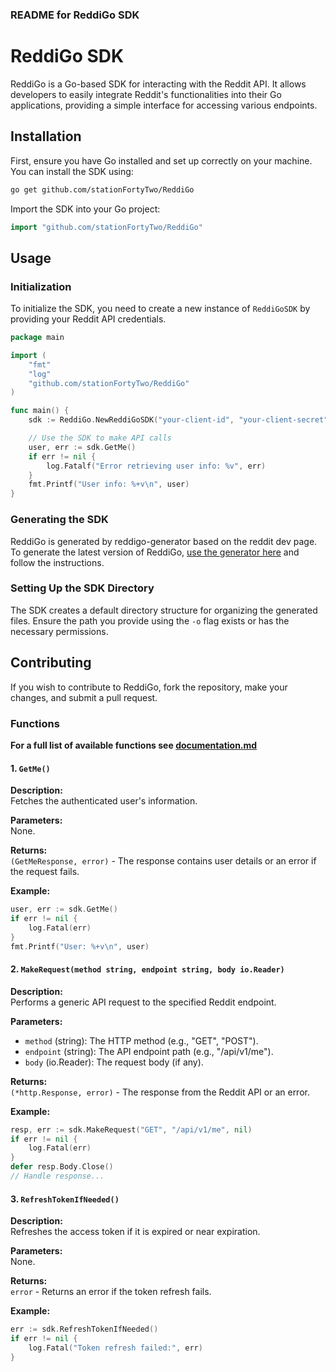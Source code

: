 ### README for ReddiGo SDK

# ReddiGo SDK

ReddiGo is a Go-based SDK for interacting with the Reddit API. It allows developers to easily integrate Reddit's functionalities into their Go applications, providing a simple interface for accessing various endpoints.

## Installation

First, ensure you have Go installed and set up correctly on your machine. You can install the SDK using:

```bash
go get github.com/stationFortyTwo/ReddiGo
```

Import the SDK into your Go project:

```go
import "github.com/stationFortyTwo/ReddiGo"
```

## Usage

### Initialization

To initialize the SDK, you need to create a new instance of `ReddiGoSDK` by providing your Reddit API credentials.

```go
package main

import (
	"fmt"
	"log"
	"github.com/stationFortyTwo/ReddiGo"
)

func main() {
	sdk := ReddiGo.NewReddiGoSDK("your-client-id", "your-client-secret", "your-redirect-uri", "your-refresh-token")

	// Use the SDK to make API calls
	user, err := sdk.GetMe()
	if err != nil {
		log.Fatalf("Error retrieving user info: %v", err)
	}
	fmt.Printf("User info: %+v\n", user)
}
```

### Generating the SDK

ReddiGo is generated by reddigo-generator based on the reddit dev page. 
To generate the latest version of ReddiGo, [use the generator here](https://github.com/beelol/reddigo-generator) and follow the instructions.

### Setting Up the SDK Directory

The SDK creates a default directory structure for organizing the generated files. Ensure the path you provide using the `-o` flag exists or has the necessary permissions.

## Contributing

If you wish to contribute to ReddiGo, fork the repository, make your changes, and submit a pull request.

### Functions

**For a full list of available functions see [documentation.md](https://github.com/stationFortyTwo/ReddiGo/blob/master/documentation.md)**

#### 1. `GetMe()`

**Description:**  
Fetches the authenticated user's information.

**Parameters:**  
None.

**Returns:**  
`(GetMeResponse, error)` - The response contains user details or an error if the request fails.

**Example:**
```go
user, err := sdk.GetMe()
if err != nil {
    log.Fatal(err)
}
fmt.Printf("User: %+v\n", user)
```

#### 2. `MakeRequest(method string, endpoint string, body io.Reader)`

**Description:**  
Performs a generic API request to the specified Reddit endpoint.

**Parameters:**  
- `method` (string): The HTTP method (e.g., "GET", "POST").
- `endpoint` (string): The API endpoint path (e.g., "/api/v1/me").
- `body` (io.Reader): The request body (if any).

**Returns:**  
`(*http.Response, error)` - The response from the Reddit API or an error.

**Example:**
```go
resp, err := sdk.MakeRequest("GET", "/api/v1/me", nil)
if err != nil {
    log.Fatal(err)
}
defer resp.Body.Close()
// Handle response...
```

#### 3. `RefreshTokenIfNeeded()`

**Description:**  
Refreshes the access token if it is expired or near expiration.

**Parameters:**  
None.

**Returns:**  
`error` - Returns an error if the token refresh fails.

**Example:**
```go
err := sdk.RefreshTokenIfNeeded()
if err != nil {
    log.Fatal("Token refresh failed:", err)
}
```
